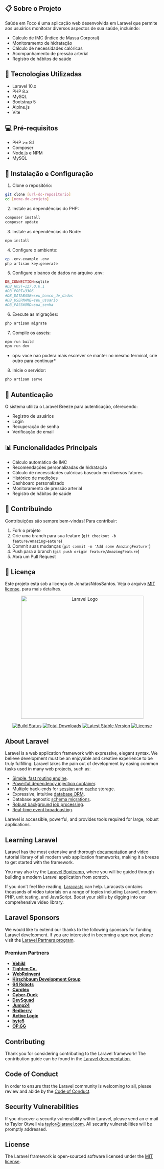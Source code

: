 ## 📋 Sobre o Projeto
Saúde em Foco é uma aplicação web desenvolvida em Laravel que permite aos usuários monitorar diversos aspectos de sua saúde, incluindo:
- Cálculo de IMC (Índice de Massa Corporal)
- Monitoramento de hidratação
- Cálculo de necessidades calóricas
- Acompanhamento de pressão arterial
- Registro de hábitos de saúde

## 🚀 Tecnologias Utilizadas
- Laravel 10.x
- PHP 8.x
- MySQL
- Bootstrap 5
- Alpine.js
- Vite

## 💻 Pré-requisitos
- PHP >= 8.1
- Composer
- Node.js e NPM
- MySQL

## 🔧 Instalação e Configuração

1. Clone o repositório:
```bash
git clone [url-do-repositorio]
cd [nome-do-projeto]
```

2. Instale as dependências do PHP:
```bash
composer install
composer update
```


3. Instale as dependências do Node:
```bash
npm install
```

4. Configure o ambiente:
```bash
cp .env.example .env
php artisan key:generate
```

5. Configure o banco de dados no arquivo .env:
```php
DB_CONNECTION=sqlite
#DB_HOST=127.0.0.1
#DB_PORT=3306
#DB_DATABASE=seu_banco_de_dados
#DB_USERNAME=seu_usuario
#DB_PASSWORD=sua_senha
```

6. Execute as migrações:
```bash
php artisan migrate
```

7. Compile os assets:
```bash
npm run build
npm run dev
```
* ops: voce nao podera mais escrever se manter no mesmo terminal, crie outro para continuar*

8. Inicie o servidor:
```bash
php artisan serve
```


## 🔐 Autenticação
O sistema utiliza o Laravel Breeze para autenticação, oferecendo:
- Registro de usuários
- Login
- Recuperação de senha
- Verificação de email

## 📊 Funcionalidades Principais
- Cálculo automático de IMC
- Recomendações personalizadas de hidratação
- Cálculo de necessidades calóricas baseado em diversos fatores
- Histórico de medições
- Dashboard personalizado
- Monitoramento de pressão arterial
- Registro de hábitos de saúde

## 🤝 Contribuindo
Contribuições são sempre bem-vindas! Para contribuir:

1. Fork o projeto
2. Crie uma branch para sua feature (`git checkout -b feature/AmazingFeature`)
3. Commit suas mudanças (`git commit -m 'Add some AmazingFeature'`)
4. Push para a branch (`git push origin feature/AmazingFeature`)
5. Abra um Pull Request

## 📝 Licença
Este projeto está sob a licença de JonatasNdosSantos. Veja o arquivo [MIT license](LICENSE.md). para mais detalhes.




<p align="center"><a href="https://laravel.com" target="_blank"><img src="https://raw.githubusercontent.com/laravel/art/master/logo-lockup/5%20SVG/2%20CMYK/1%20Full%20Color/laravel-logolockup-cmyk-red.svg" width="400" alt="Laravel Logo"></a></p>

<p align="center">
<a href="https://github.com/laravel/framework/actions"><img src="https://github.com/laravel/framework/workflows/tests/badge.svg" alt="Build Status"></a>
<a href="https://packagist.org/packages/laravel/framework"><img src="https://img.shields.io/packagist/dt/laravel/framework" alt="Total Downloads"></a>
<a href="https://packagist.org/packages/laravel/framework"><img src="https://img.shields.io/packagist/v/laravel/framework" alt="Latest Stable Version"></a>
<a href="https://packagist.org/packages/laravel/framework"><img src="https://img.shields.io/packagist/l/laravel/framework" alt="License"></a>
</p>

## About Laravel

Laravel is a web application framework with expressive, elegant syntax. We believe development must be an enjoyable and creative experience to be truly fulfilling. Laravel takes the pain out of development by easing common tasks used in many web projects, such as:

- [Simple, fast routing engine](https://laravel.com/docs/routing).
- [Powerful dependency injection container](https://laravel.com/docs/container).
- Multiple back-ends for [session](https://laravel.com/docs/session) and [cache](https://laravel.com/docs/cache) storage.
- Expressive, intuitive [database ORM](https://laravel.com/docs/eloquent).
- Database agnostic [schema migrations](https://laravel.com/docs/migrations).
- [Robust background job processing](https://laravel.com/docs/queues).
- [Real-time event broadcasting](https://laravel.com/docs/broadcasting).

Laravel is accessible, powerful, and provides tools required for large, robust applications.

## Learning Laravel

Laravel has the most extensive and thorough [documentation](https://laravel.com/docs) and video tutorial library of all modern web application frameworks, making it a breeze to get started with the framework.

You may also try the [Laravel Bootcamp](https://bootcamp.laravel.com), where you will be guided through building a modern Laravel application from scratch.

If you don't feel like reading, [Laracasts](https://laracasts.com) can help. Laracasts contains thousands of video tutorials on a range of topics including Laravel, modern PHP, unit testing, and JavaScript. Boost your skills by digging into our comprehensive video library.

## Laravel Sponsors

We would like to extend our thanks to the following sponsors for funding Laravel development. If you are interested in becoming a sponsor, please visit the [Laravel Partners program](https://partners.laravel.com).

### Premium Partners

- **[Vehikl](https://vehikl.com/)**
- **[Tighten Co.](https://tighten.co)**
- **[WebReinvent](https://webreinvent.com/)**
- **[Kirschbaum Development Group](https://kirschbaumdevelopment.com)**
- **[64 Robots](https://64robots.com)**
- **[Curotec](https://www.curotec.com/services/technologies/laravel/)**
- **[Cyber-Duck](https://cyber-duck.co.uk)**
- **[DevSquad](https://devsquad.com/hire-laravel-developers)**
- **[Jump24](https://jump24.co.uk)**
- **[Redberry](https://redberry.international/laravel/)**
- **[Active Logic](https://activelogic.com)**
- **[byte5](https://byte5.de)**
- **[OP.GG](https://op.gg)**

## Contributing

Thank you for considering contributing to the Laravel framework! The contribution guide can be found in the [Laravel documentation](https://laravel.com/docs/contributions).

## Code of Conduct

In order to ensure that the Laravel community is welcoming to all, please review and abide by the [Code of Conduct](https://laravel.com/docs/contributions#code-of-conduct).

## Security Vulnerabilities

If you discover a security vulnerability within Laravel, please send an e-mail to Taylor Otwell via [taylor@laravel.com](mailto:taylor@laravel.com). All security vulnerabilities will be promptly addressed.

## License

The Laravel framework is open-sourced software licensed under the [MIT license](https://opensource.org/licenses/MIT).
